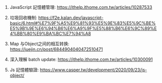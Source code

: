1. JavaScript 記憶體管理: https://ithelp.ithome.com.tw/articles/10287533

2. 垃圾回收機制: https://f2e.kalan.dev/javascript-basic/6.html#%E7%9F%A5%E9%81%93%E5%9E%83%E5%9C%BE%E5%9B%9E%E6%94%B6%E6%A9%9F%E5%88%B6%E6%9C%89%E4%BB%80%E9%BA%BC%E7%94%A8

3. Map 与Object之间的相互转换: https://juejin.cn/post/6844904040472510471

4. 深入理解 batch update: https://ithelp.ithome.com.tw/articles/10300091

5. Js 記憶體驗證: https://www.casper.tw/development/2020/09/23/js-object/